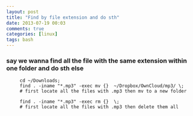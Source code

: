 ```yaml
---
layout: post
title: "Find by file extension and do sth"
date: 2013-07-19 00:03
comments: true
categories: [linux]
tags: bash 
---
```


### say we wanna find all the file with the same extension within one folder and do sth else

         cd ~/Downloads;
         find . -iname "*.mp3" -exec mv {}  ~/Dropbox/OwnCloud/mp3/ \;
         # first locate all the files with .mp3 then mv to a new folder

         find . -iname "*.mp3" -exec rm {}  \;
         # first locate all the files with .mp3 then delete them all

 
         


